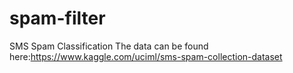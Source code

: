 # spam-filter
SMS Spam Classification The data can be found here:https://www.kaggle.com/uciml/sms-spam-collection-dataset
